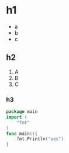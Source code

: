 # h1
- a
- b
- c
## h2
1. A
1. B
1. C
### h3

```go
package main
import (
    "fmt"
)
func main(){
    fmt.Println("yes")
}
```